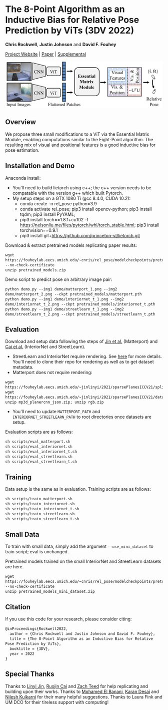 # The 8-Point Algorithm as an Inductive Bias for Relative Pose Prediction by ViTs (3DV 2022)

**Chris Rockwell**, **Justin Johnson** and **David F. Fouhey**

[Project Website](https://crockwell.github.io/rel_pose/) | [Paper](https://crockwell.github.io/rel_pose/data/paper.pdf) |
[Supplemental](https://crockwell.github.io/rel_pose/data/supp.pdf)

<img src="teaser.png" alt="drawing">

## Overview
We propose three small modifications to a ViT via the Essential Matrix Module, enabling computations similar to the
Eight-Point algorithm. The resulting mix of visual and positional features is a good inductive bias for pose estimation.

## Installation and Demo

Anaconda install:
- You'll need to build lietorch using c++; the c++ version needs to be compatable with the version g++ which built Pytorch.
- My setup steps on a GTX 1080 Ti (gcc 8.4.0, CUDA 10.2):
  - conda create -n rel_pose python=3.9
  - conda activate rel_pose; pip3 install opencv-python; pip3 install tqdm; pip3 install PyYAML; 
  - pip3 install torch==1.8.1+cu102 -f https://nelsonliu.me/files/pytorch/whl/torch_stable.html; pip3 install torchvision==0.9.1
  - pip3 install git+https://github.com/princeton-vl/lietorch.git

Download & extract pretrained models replicating paper results:
```
wget https://fouheylab.eecs.umich.edu/~cnris/rel_pose/modelcheckpoints/pretrained_models.zip --no-check-certificate
unzip pretrained_models.zip
```

Demo script to predict pose on arbitrary image pair:
```
python demo.py --img1 demo/matterport_1.png --img2 demo/matterport_2.png --ckpt pretrained_models/matterport.pth
python demo.py --img1 demo/interiornet_t_1.png --img2 demo/interiornet_t_2.png --ckpt pretrained_models/interiornet_t.pth
python demo.py --img1 demo/streetlearn_t_1.png --img2 demo/streetlearn_t_2.png --ckpt pretrained_models/streetlearn_t.pth
```

## Evaluation

Download and setup data following the steps of [Jin et al.](https://github.com/jinlinyi/SparsePlanes/blob/main/docs/data.md) (Matterport) and [Cai et al.](https://github.com/RuojinCai/ExtremeRotation_code) (InteriorNet and StreetLearn). 
- StreetLearn and InteriorNet require rendering. See [here](https://github.com/RuojinCai/ExtremeRotation_code#dataset) for more details. You'll need to clone their repo for rendering as well as to get dataset metadata.
- Matterport does not require rendering:
```
wget https://fouheylab.eecs.umich.edu/~jinlinyi/2021/sparsePlanesICCV21/split/mp3d_planercnn_json.zip
wget https://fouheylab.eecs.umich.edu/~jinlinyi/2021/sparsePlanesICCV21/data/rgb.zip
unzip mp3d_planercnn_json.zip; unzip rgb.zip
```
- You'll need to update `MATTERPORT_PATH` and `INTERIORNET_STREETLEARN_PATH` to root directories once datasets are setup.

Evaluation scripts are as follows:
```
sh scripts/eval_matterport.sh
sh scripts/eval_interiornet.sh
sh scripts/eval_interiornet_t.sh
sh scripts/eval_streetlearn.sh
sh scripts/eval_streetlearn_t.sh
```

## Training

Data setup is the same as in evaluation. Training scripts are as follows:
```
sh scripts/train_matterport.sh
sh scripts/train_interiornet.sh
sh scripts/train_interiornet_t.sh
sh scripts/train_streetlearn.sh
sh scripts/train_streetlearn_t.sh
```

## Small Data

To train with small data, simply add the argument `--use_mini_dataset` to train script; eval is unchanged.

Pretrained models trained on the small InteriorNet and StreetLearn datasets are here.
```
wget https://fouheylab.eecs.umich.edu/~cnris/rel_pose/modelcheckpoints/pretrained_models_mini_dataset.zip --no-check-certificate
unzip pretrained_models_mini_dataset.zip
```

## Citation
If you use this code for your research, please consider citing:
```
@inProceedings{Rockwell2022,
  author = {Chris Rockwell and Justin Johnson and David F. Fouhey},
  title = {The 8-Point Algorithm as an Inductive Bias for Relative Pose Prediction by ViTs},
  booktitle = {3DV},
  year = 2022
}
```

## Special Thanks
Thanks to <a href="https://jinlinyi.github.io/">Linyi Jin</a>, <a href="https://www.cs.cornell.edu/~ruojin/">Ruojin Cai</a> and <a href="https://zachteed.github.io/">Zach Teed</a> for help replicating and building upon their works. Thanks to <a href="https://mbanani.github.io/">Mohamed El Banani</a>, <a href="http://kdexd.xyz/">Karan Desai</a> and <a href="https://nileshkulkarni.github.io/">Nilesh Kulkarni</a> for their many helpful suggestions. Thanks to Laura Fink and UM DCO for their tireless support with computing!
